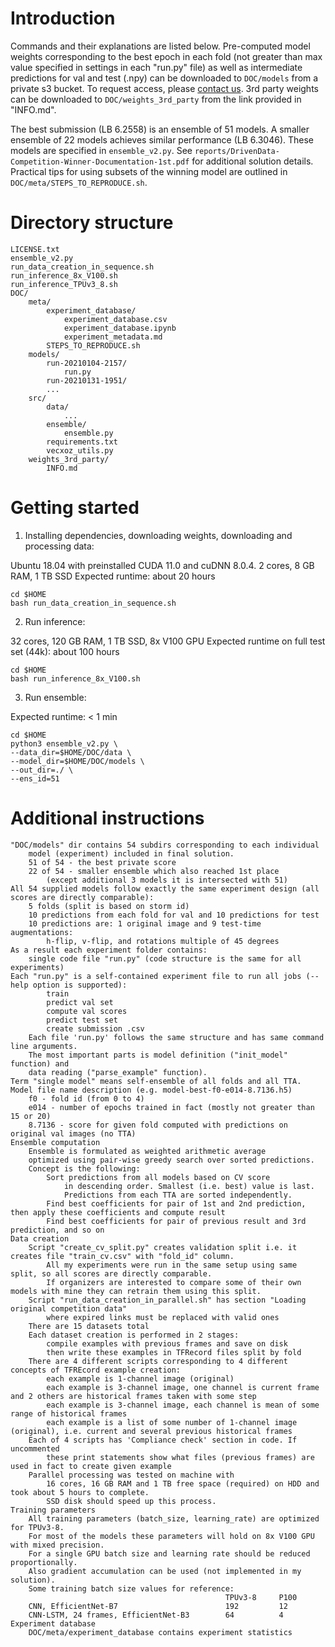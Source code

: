 # Introduction

Commands and their explanations are listed below. Pre-computed model weights corresponding to the best epoch in each fold (not greater than max value specified in settings in each "run.py" file) as well as intermediate predictions for val and test (.npy) can be downloaded to `DOC/models` from a private s3 bucket. To request access, please [contact us](https://www.drivendata.org/contact/). 3rd party weights can be downloaded to `DOC/weights_3rd_party` from the link provided in "INFO.md".

The best submission (LB 6.2558) is an ensemble of 51 models. A smaller ensemble of 22 models achieves similar performance (LB 6.3046). These models are specified in `ensemble_v2.py`. See `reports/DrivenData-Competition-Winner-Documentation-1st.pdf` for additional solution details. Practical tips for using subsets of the winning model are outlined in `DOC/meta/STEPS_TO_REPRODUCE.sh`.

# Directory structure

```
LICENSE.txt
ensemble_v2.py
run_data_creation_in_sequence.sh
run_inference_8x_V100.sh
run_inference_TPUv3_8.sh
DOC/
    meta/
        experiment_database/
            experiment_database.csv
            experiment_database.ipynb
            experiment_metadata.md
        STEPS_TO_REPRODUCE.sh
    models/
        run-20210104-2157/
            run.py
        run-20210131-1951/
        ...
    src/
        data/
            ...
        ensemble/
            ensemble.py
        requirements.txt
        vecxoz_utils.py
    weights_3rd_party/
        INFO.md
```

# Getting started

1. Installing dependencies, downloading weights, downloading and processing data:

Ubuntu 18.04 with preinstalled CUDA 11.0 and cuDNN 8.0.4.
2 cores, 8 GB RAM, 1 TB SSD
Expected runtime: about 20 hours

```
cd $HOME
bash run_data_creation_in_sequence.sh
```

2. Run inference:

32 cores, 120 GB RAM, 1 TB SSD, 8x V100 GPU
Expected runtime on full test set (44k): about 100 hours

```
cd $HOME
bash run_inference_8x_V100.sh
```

3. Run ensemble:

Expected runtime: < 1 min

```
cd $HOME
python3 ensemble_v2.py \
--data_dir=$HOME/DOC/data \
--model_dir=$HOME/DOC/models \
--out_dir=./ \
--ens_id=51
```


# Additional instructions

```
"DOC/models" dir contains 54 subdirs corresponding to each individual
    model (experiment) included in final solution.
    51 of 54 - the best private score
    22 of 54 - smaller ensemble which also reached 1st place
        (except additional 3 models it is intersected with 51)
All 54 supplied models follow exactly the same experiment design (all scores are directly comparable):
    5 folds (split is based on storm id)
    10 predictions from each fold for val and 10 predictions for test
    10 predictions are: 1 original image and 9 test-time augmentations:
        h-flip, v-flip, and rotations multiple of 45 degrees
As a result each experiment folder contains:
    single code file "run.py" (code structure is the same for all experiments)
Each "run.py" is a self-contained experiment file to run all jobs (--help option is supported):
        train
        predict val set
        compute val scores
        predict test set
        create submission .csv
    Each file 'run.py' follows the same structure and has same command line arguments.
    The most important parts is model definition ("init_model" function) and
    data reading ("parse_example" function).
Term "single model" means self-ensemble of all folds and all TTA.
Model file name description (e.g. model-best-f0-e014-8.7136.h5)
    f0 - fold id (from 0 to 4)
    e014 - number of epochs trained in fact (mostly not greater than 15 or 20)
    8.7136 - score for given fold computed with predictions on original val images (no TTA)
Ensemble computation
    Ensemble is formulated as weighted arithmetic average
    optimized using pair-wise greedy search over sorted predictions.
    Concept is the following:
        Sort predictions from all models based on CV score
            in descending order. Smallest (i.e. best) value is last.
            Predictions from each TTA are sorted independently.
        Find best coefficients for pair of 1st and 2nd prediction, then apply these coefficients and compute result
        Find best coefficients for pair of previous result and 3rd prediction, and so on
Data creation
    Script "create_cv_split.py" creates validation split i.e. it creates file "train_cv.csv" with "fold_id" column.
        All my experiments were run in the same setup using same split, so all scores are directly comparable.
        If organizers are interested to compare some of their own models with mine they can retrain them using this split.
    Script "run_data_creation_in_parallel.sh" has section "Loading original competition data"
        where expired links must be replaced with valid ones
    There are 15 datasets total
    Each dataset creation is performed in 2 stages:
        compile examples with previous frames and save on disk
        then write these examples in TFRecord files split by fold
    There are 4 different scripts corresponding to 4 different concepts of TFREcord example creation:
        each example is 1-channel image (original)
        each example is 3-channel image, one channel is current frame and 2 others are historical frames taken with some step
        each example is 3-channel image, each channel is mean of some range of historical frames
        each example is a list of some number of 1-channel image (original), i.e. current and several previous historical frames
    Each of 4 scripts has 'Compliance check' section in code. If uncommented
        these print statements show what files (previous frames) are used in fact to create given example
    Parallel processing was tested on machine with
        16 cores, 16 GB RAM and 1 TB free space (required) on HDD and took about 5 hours to complete.
        SSD disk should speed up this process.
Training parameters
    All training parameters (batch_size, learning_rate) are optimized for TPUv3-8.
    For most of the models these parameters will hold on 8x V100 GPU with mixed precision.
    For a single GPU batch size and learning rate should be reduced proportionally.
    Also gradient accumulation can be used (not implemented in my solution).
    Some training batch size values for reference:
                                                TPUv3-8     P100
    CNN, EfficientNet-B7                        192         12
    CNN-LSTM, 24 frames, EfficientNet-B3        64          4
Experiment database
    DOC/meta/experiment_database contains experiment statistics
```
